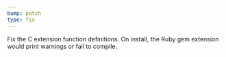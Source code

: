 ```yaml
---
bump: patch
type: fix
---
```


Fix the C extension function definitions. On install, the Ruby gem extension would print warnings or fail to compile.
